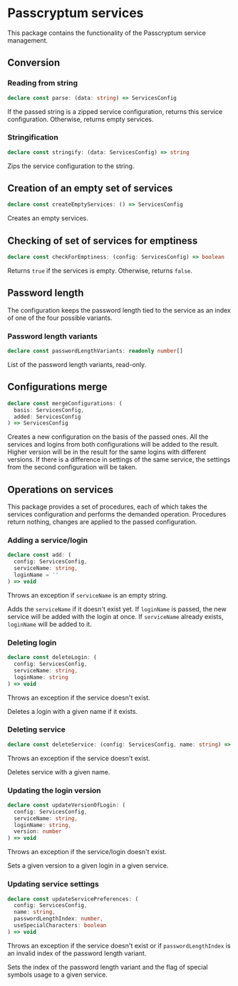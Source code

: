 # Passcryptum services

This package contains the functionality of the Passcryptum service management.

## Conversion

### Reading from string

```typescript
declare const parse: (data: string) => ServicesConfig
```

If the passed string is a zipped service configuration, returns
this service configuration. Otherwise, returns empty services.

### Stringification

```typescript
declare const stringify: (data: ServicesConfig) => string
```

Zips the service configuration to the string.

## Creation of an empty set of services

```typescript
declare const createEmptyServices: () => ServicesConfig
```

Creates an empty services.

## Checking of set of services for emptiness

```typescript
declare const checkForEmptiness: (config: ServicesConfig) => boolean
```

Returns `true` if the services is empty. Otherwise, returns `false`.

## Password length

The configuration keeps the password length tied to the service
as an index of one of the four possible variants.

### Password length variants

```typescript
declare const passwordLengthVariants: readonly number[]
```

List of the password length variants, read-only.

## Configurations merge

```typescript
declare const mergeConfigurations: (
  basis: ServicesConfig,
  added: ServicesConfig
) => ServicesConfig
```

Creates a new configuration on the basis of the passed ones. All the services
and logins from both configurations will be added to the result. Higher version
will be in the result for the same logins with different versions.
If there is a difference in settings of the same service,
the settings from the second configuration will be taken.

## Operations on services

This package provides a set of procedures, each of which takes
the services configuration and performs the demanded operation.
Procedures return nothing, changes are applied to the passed configuration.

### Adding a service/login

```typescript
declare const add: (
  config: ServicesConfig,
  serviceName: string,
  loginName = ''
) => void
```

Throws an exception if `serviceName` is an empty string.

Adds the `serviceName` if it doesn't exist yet. If `loginName` is passed,
the new service will be added with the login at once.
If `serviceName` already exists, `loginName` will be added to it.

### Deleting login

```typescript
declare const deleteLogin: (
  config: ServicesConfig,
  serviceName: string,
  loginName: string
) => void
```

Throws an exception if the service doesn't exist.

Deletes a login with a given name if it exists.

### Deleting service

```typescript
declare const deleteService: (config: ServicesConfig, name: string) => void
```

Throws an exception if the service doesn't exist.

Deletes service with a given name.

### Updating the login version

```typescript
declare const updateVersionOfLogin: (
  config: ServicesConfig,
  serviceName: string,
  loginName: string,
  version: number
) => void
```

Throws an exception if the service/login doesn't exist.

Sets a given version to a given login in a given service.

### Updating service settings

```typescript
declare const updateServicePreferences: (
  config: ServicesConfig,
  name: string,
  passwordLengthIndex: number,
  useSpecialCharacters: boolean
) => void
```

Throws an exception if the service doesn't exist or if `passwordLengthIndex`
is an invalid index of the password length variant.

Sets the index of the password length variant
and the flag of special symbols usage to a given service.
